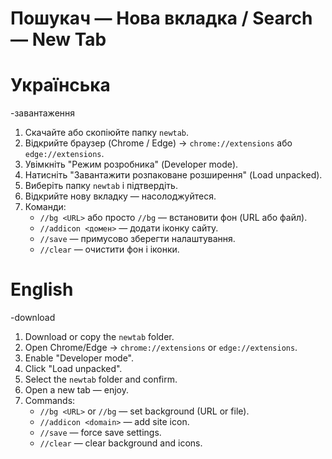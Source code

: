 # Пошукач — Нова вкладка / Search — New Tab


# Українська
 -завантаження
 
1. Скачайте або скопіюйте папку `newtab`.
2. Відкрийте браузер (Chrome / Edge) → `chrome://extensions` або `edge://extensions`.
3. Увімкніть "Режим розробника" (Developer mode).
4. Натисніть "Завантажити розпаковане розширення" (Load unpacked).
5. Виберіть папку `newtab` і підтвердіть.
6. Відкрийте нову вкладку — насолоджуйтеся.
7. Команди:
   - `//bg <URL>` або просто `//bg` — встановити фон (URL або файл).
   - `//addicon <домен>` — додати іконку сайту.
   - `//save` — примусово зберегти налаштування.
   - `//clear` — очистити фон і іконки.


# English
 -download
1. Download or copy the `newtab` folder.
2. Open Chrome/Edge → `chrome://extensions` or `edge://extensions`.
3. Enable "Developer mode".
4. Click "Load unpacked".
5. Select the `newtab` folder and confirm.
6. Open a new tab — enjoy.
7. Commands:
   - `//bg <URL>` or `//bg` — set background (URL or file).
   - `//addicon <domain>` — add site icon.
   - `//save` — force save settings.
   - `//clear` — clear background and icons.
